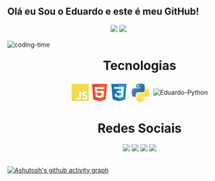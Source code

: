 ## Olá eu Sou o Eduardo e este é meu GitHub!

<div align="center">  
  <img  height="170em" src="https://github-readme-stats.vercel.app/api?username=eduardosichelero&show_icons=true&theme=midnight-purple&count_private=true&bg_color=ffffff&text_color=000000&border_color=9745f5"/>
  <img  height="170em" src="https://github-readme-stats.vercel.app/api/top-langs/?username=eduardosichelero&layout=compact&langs_count=16&theme=midnight-purple&bg_color=ffffff&text_color=000000&border_color=9745f5"/>
</div>

<div  align="center"> 
  <div style="display: inline_block"><br>
    <img align="left" height="250" alt="coding-time" src="code.gif">
    <h1 align="center">Tecnologias </h1>
    <img align="center" alt="Eduardo-Js" height="40" width="40" src="https://raw.githubusercontent.com/devicons/devicon/master/icons/javascript/javascript-plain.svg">
    <img align="center" alt="Eduardo-HTML" height="40" width="40" src="https://raw.githubusercontent.com/devicons/devicon/master/icons/html5/html5-original.svg">
    <img align="center" alt="Eduardo-CSS" height="40" width="40" src="https://raw.githubusercontent.com/devicons/devicon/master/icons/css3/css3-original.svg">
    <img align="center" alt="Eduardo-Python" height="50" width="50" src="https://raw.githubusercontent.com/devicons/devicon/master/icons/python/python-original.svg">
     <img align="center" alt="Eduardo-Python" height="60" width="60" src="https://cdn.jsdelivr.net/gh/devicons/devicon/icons/java/java-original-wordmark.svg">
   </div>
    
  
  <h1 align="center">Redes Sociais</h1>
    <a href = "mailto:eduardoddssichelero@gmail.com"><img src="https://img.shields.io/badge/Gmail-D14836?style=for-the-badge&logo=gmail&logoColor=white" target="_blank"></a>
    <a href="https://t.me/EduardoSichelero" target="_blank"><img src="https://img.shields.io/badge/Telegram-2CA5E0?style=for-the-badge&logo=telegram&logoColor=white" target="_blank"></a>
    <a href="https://www.instagram.com/hts.dudu/" target="_blank"><img src="https://img.shields.io/badge/-Instagram-%23E4405F?style=for-the-badge&logo=instagram&logoColor=white" target="_blank"></a> 
    <a href="https://www.linkedin.com/in/eduardo-sichelero/" target="_blank"><img src="https://img.shields.io/badge/-LinkedIn-%230077B5?style=for-the-badge&logo=linkedin&logoColor=white" target="_blank"></a>
</div>
<br>

[![Ashutosh's github activity graph](https://github-readme-activity-graph.vercel.app/graph?username=eduardosichelero&theme=midnight-purple&bg_color=ffffff&text_color=000000&color=9745f5&line=9745f5&point=000000&area=true&radius=12&hide_border=false&border_color=9745f5)](https://github.com/ashutosh00710/github-readme-activity-graph)
